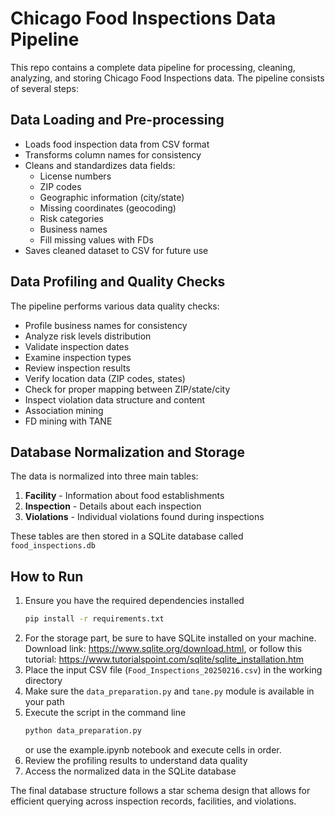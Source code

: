 # Chicago Food Inspections Data Pipeline

This repo contains a complete data pipeline for processing, cleaning, analyzing, and storing Chicago Food Inspections data. The pipeline consists of several steps:

## Data Loading and Pre-processing
- Loads food inspection data from CSV format
- Transforms column names for consistency
- Cleans and standardizes data fields:
    - License numbers
    - ZIP codes
    - Geographic information (city/state)
    - Missing coordinates (geocoding)
    - Risk categories
    - Business names
    - Fill missing values with FDs
- Saves cleaned dataset to CSV for future use

## Data Profiling and Quality Checks
The pipeline performs various data quality checks:
- Profile business names for consistency
- Analyze risk levels distribution
- Validate inspection dates
- Examine inspection types
- Review inspection results
- Verify location data (ZIP codes, states)
- Check for proper mapping between ZIP/state/city
- Inspect violation data structure and content
- Association mining
- FD mining with TANE

## Database Normalization and Storage
The data is normalized into three main tables:
1. **Facility** - Information about food establishments
2. **Inspection** - Details about each inspection
3. **Violations** - Individual violations found during inspections

These tables are then stored in a SQLite database called `food_inspections.db`

## How to Run
1. Ensure you have the required dependencies installed
    ```bash
    pip install -r requirements.txt
    ```
2. For the storage part, be sure to have SQLite installed on your machine. Download link: https://www.sqlite.org/download.html, or follow this tutorial: https://www.tutorialspoint.com/sqlite/sqlite_installation.htm
3. Place the input CSV file (`Food_Inspections_20250216.csv`) in the working directory
4. Make sure the `data_preparation.py` and `tane.py` module is available in your path
5. Execute the script in the command line 
    ```bash
    python data_preparation.py
    ```
    or use the example.ipynb notebook and execute cells in order.
6. Review the profiling results to understand data quality
7. Access the normalized data in the SQLite database

The final database structure follows a star schema design that allows for efficient querying across inspection records, facilities, and violations.
